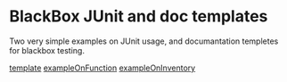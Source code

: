 # BlackBox JUnit and doc templates

Two very simple examples on JUnit usage, and documantation templetes for blackbox testing.

[template](blaxkboxtesttemplate.md)
[exampleOnFunction](blackBoxExampleOnFuction/blackBoxExampleOnFunction.md)
[exampleOnInventory](blackBoxExampleInventory/blackBoxExampleInventory.md)